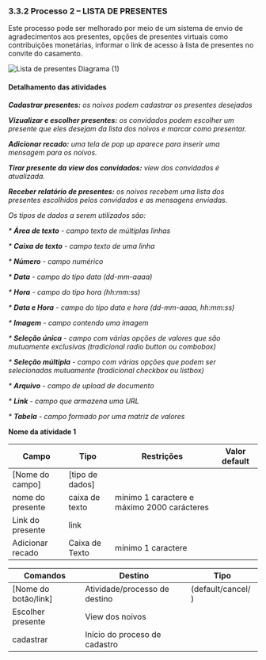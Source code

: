 ### 3.3.2 Processo 2 – LISTA DE PRESENTES

Este processo pode ser melhorado por meio de um sistema de envio de agradecimentos aos presentes, opções de presentes virtuais como contribuições monetárias, informar o link de acesso à lista de presentes no convite do casamento.

![Lista de presentes Diagrama (1)](https://github.com/ICEI-PUC-Minas-PMGES-TI/pmg-es-2023-2-ti2-3687100-depois-do-sim/assets/130570629/c6f7acf5-32ce-46af-a93c-8030103e1f8f)


#### Detalhamento das atividades

_**Cadastrar presentes:** os noivos podem cadastrar os presentes desejados_

_**Vizualizar e escolher presentes:** os convidados podem escolher um presente que eles desejam da lista dos noivos e marcar como presentar._

_**Adicionar recado:** uma tela de pop up aparece para inserir uma mensagem para os noivos._

_**Tirar presente da view dos convidados:** view dos convidados é atualizada._

_**Receber relatório de presentes:** os noivos recebem uma lista dos presentes escolhidos pelos convidados e as mensagens enviadas._

_Os tipos de dados a serem utilizados são:_

_* **Área de texto** - campo texto de múltiplas linhas_

_* **Caixa de texto** - campo texto de uma linha_

_* **Número** - campo numérico_

_* **Data** - campo do tipo data (dd-mm-aaaa)_

_* **Hora** - campo do tipo hora (hh:mm:ss)_

_* **Data e Hora** - campo do tipo data e hora (dd-mm-aaaa, hh:mm:ss)_

_* **Imagem** - campo contendo uma imagem_

_* **Seleção única** - campo com várias opções de valores que são mutuamente exclusivas (tradicional radio button ou combobox)_

_* **Seleção múltipla** - campo com várias opções que podem ser selecionadas mutuamente (tradicional checkbox ou listbox)_

_* **Arquivo** - campo de upload de documento_

_* **Link** - campo que armazena uma URL_

_* **Tabela** - campo formado por uma matriz de valores_

**Nome da atividade 1**

| **Campo**       | **Tipo**         | **Restrições** | **Valor default** |
| ---             | ---              | ---            | ---               |
| [Nome do campo] | [tipo de dados]  |                |                   |
| nome do presente   |caixa de texto   |  mínimo 1 caractere e máximo 2000 carácteres            |                   |
| Link do presente           | link   |  |                |
| Adicionar recado          | Caixa de Texto   | mínimo 1 caractere |           |

| **Comandos**         |  **Destino**                   | **Tipo** |
| ---                  | ---                            | ---               |
| [Nome do botão/link] | Atividade/processo de destino  | (default/cancel/  ) |
| Escolher presente             | View dos noivos             |           |
| cadastrar            | Início do proceso de cadastro  |                   |


